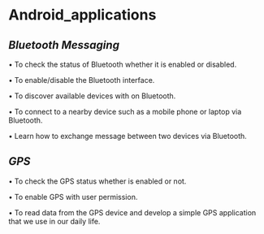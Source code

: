 # Android_applications

## _Bluetooth Messaging_

• To check the status of Bluetooth whether it is enabled or disabled.

• To enable/disable the Bluetooth interface.

• To discover available devices with on Bluetooth.

• To connect to a nearby device such as a mobile phone or laptop via Bluetooth.

• Learn how to exchange message between two devices via Bluetooth.

## _GPS_

• To check the GPS status whether is enabled or not.

• To enable GPS with user permission.

• To read data from the GPS device and develop a simple GPS application that we use in our daily life.
